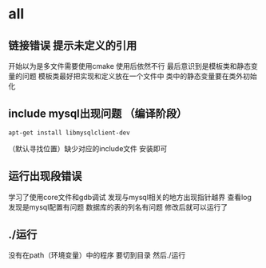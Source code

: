 # all

## 链接错误 提示未定义的引用

开始以为是多文件需要使用cmake 使用后依然不行 最后意识到是模板类和静态变量的问题
模板类最好把实现和定义放在一个文件中 类中的静态变量要在类外初始化

## include mysql出现问题 （编译阶段）

```shell
apt-get install libmysqlclient-dev
```

（默认寻找位置）缺少对应的include文件 安装即可

## 运行出现段错误

学习了使用core文件和gdb调试 发现与mysql相关的地方出现指针越界 查看log 发现是mysql配置有问题 数据库的表的列名有问题 修改后就可以运行了

## ./运行

没有在path（环境变量）中的程序 要切到目录 然后./运行 